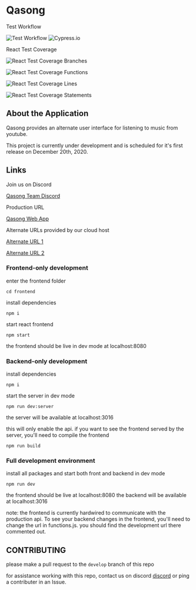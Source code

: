 # Qasong

Test Workflow

![Test Workflow](https://github.com/IanWalston/qasong/workflows/Node.js%20CI/badge.svg)
![Cypress.io](https://img.shields.io/badge/tested%20with-Cypress-04C38E.svg)

React Test Coverage

![React Test Coverage Branches](https://ianwalston.github.io/qasong/frontend/coverage/badge-branches.svg)

![React Test Coverage Functions](https://ianwalston.github.io/qasong/frontend/coverage/badge-functions.svg)

![React Test Coverage Lines](https://ianwalston.github.io/qasong/frontend/coverage/badge-lines.svg)

![React Test Coverage Statements](https://ianwalston.github.io/qasong/frontend/coverage/badge-statements.svg)

## About the Application

Qasong provides an alternate user interface for listening to music from youtube.

This project is currently under development and is scheduled for it's first release on December 20th, 2020.

## Links

Join us on Discord

[Qasong Team Discord](https://discord.gg/VnpcrtYnrS)

Production URL

[Qasong Web App](https://qasong.com)

Alternate URLs provided by our cloud host

[Alternate URL 1](https://qasong.appspot.com)

[Alternate URL 2](https://qasong.ew.r.appspot.com/)

### Frontend-only development

enter the frontend folder

`cd frontend`

install dependencies

`npm i`

start react frontend

`npm start`

the frontend should be live in dev mode at localhost:8080

### Backend-only development

install dependencies

`npm i`

start the server in dev mode

`npm run dev:server`

the server will be available at localhost:3016

this will only enable the api. if you want to see the frontend served by the server, you'll need to compile the frontend

`npm run build`

### Full development environment

install all packages and start both front and backend in dev mode

`npm run dev`

the frontend should be live at localhost:8080
the backend will be available at localhost:3016

note: the frontend is currently hardwired to communicate with the production api.
To see your backend changes in the frontend, you'll need to change the url in functions.js.
you should find the development url there commented out.

## CONTRIBUTING

please make a pull request to the `develop` branch of this repo

for assistance working with this repo, contact us on discord [discord](https://discord.gg/b2gEwT8) or ping a contributer in an Issue.
